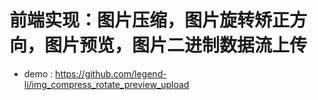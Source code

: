 # 前端实现：图片压缩，图片旋转矫正方向，图片预览，图片二进制数据流上传

* demo : https://github.com/legend-li/img_compress_rotate_preview_upload
